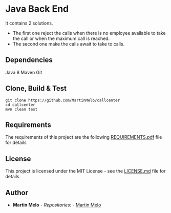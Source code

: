 # Java Back End

It contains 2 solutions.
* The first one reject the calls when there is no employee available to take the call
    or when the maximum call is reached.
* The second one make the calls await to take to calls.

## Dependencies

Java 8
Maven
Git

## Clone, Build & Test

```
git clone https://github.com/MartinMelo/callcenter
cd callcenter
mvn clean test
```
 
## Requirements

The requirements of this project are the following [REQUIREMENTS.pdf](requirements.pdf) file for details

## License
This project is licensed under the MIT License - see the [LICENSE.md](LICENSE) file for details

## Author

* **Martin Melo** - *Repositories:* - [Martin Melo](https://github.com/MartinMelo)

